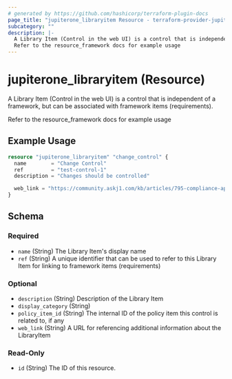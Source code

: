 ```yaml
---
# generated by https://github.com/hashicorp/terraform-plugin-docs
page_title: "jupiterone_libraryitem Resource - terraform-provider-jupiterone"
subcategory: ""
description: |-
  A Library Item (Control in the web UI) is a control that is independent of a framework, but can be associated with framework items (requirements).
  Refer to the resource_framework docs for example usage
---
```


# jupiterone_libraryitem (Resource)

A Library Item (Control in the web UI) is a control that is independent of a framework, but can be associated with framework items (requirements).

Refer to the resource_framework docs for example usage

## Example Usage

```terraform
resource "jupiterone_libraryitem" "change_control" {
  name        = "Change Control"
  ref         = "test-control-1"
  description = "Changes should be controlled"

  web_link = "https://community.askj1.com/kb/articles/795-compliance-api-endpoints"
}
```

<!-- schema generated by tfplugindocs -->
## Schema

### Required

- `name` (String) The Library Item's display name
- `ref` (String) A unique identifier that can be used to refer to this Library Item for linking to framework items (requirements)

### Optional

- `description` (String) Description of the Library Item
- `display_category` (String)
- `policy_item_id` (String) The internal ID of the policy item this control is related to, if any
- `web_link` (String) A URL for referencing additional information about the LibraryItem

### Read-Only

- `id` (String) The ID of this resource.



